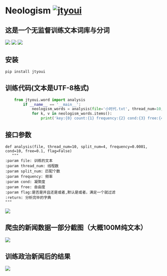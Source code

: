 # **Neologism** [![jtyoui](https://github.com/zhangwei0530/logo/blob/master/logo/photolog.png)][1]


## 这是一个无监督训练文本词库与分词
[![](https://img.shields.io/badge/Python-3.6-green.svg)]()
[![](https://img.shields.io/badge/BlogWeb-Tyoui-bule.svg)][1]
[![](https://img.shields.io/badge/Email-jtyoui@qq.com-red.svg)]()

## 安装
    pip install jtyoui

## 训练代码(文本是UTF-8格式)
```python
    from jtyoui.word import analysis
        if __name__ == '__main__':
            neologism_words = analysis(file='小时代.txt', thread_num=10, flag=True)
            for k, v in neologism_words.items():
                print('key:{0} count:{1} frequency:{2} cond:{3} free:{4}'.format(k, v[0], v[1], v[2], v[3]))
```
    


## 接口参数
    def analysis(file, thread_num=10, split_num=4, frequency=0.0001, cond=10, free=0.1, flag=False)
       """
    :param file: 训练的文本
    :param thread_num: 线程数
    :param split_num: 匹配个数
    :param frequency: 频率
    :param cond: 凝聚度
    :param free: 自由度
    :param flag:是否是并且还是或者,默认是或者，满足一个就过滤
    :return: 分析完毕的字典
    """
    
   
![](https://github.com/zhangwei0530/logo/blob/master/photo/snsg1.png?raw=true)


## 爬虫的新闻数据一部分截图（大概100M纯文本）
![](https://github.com/zhangwei0530/logo/blob/master/photo/snsg2.png?raw=true)
       
## 训练政治新闻后的结果
![](https://github.com/zhangwei0530/logo/blob/master/photo/snsg.png?raw=true)


[1]: https://www.jtyoui.com